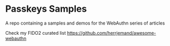 # Passkeys Samples

A repo containing a samples and demos for the WebAuthn series of articles

Check my FIDO2 curated list https://github.com/herrjemand/awesome-webauthn
